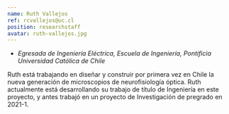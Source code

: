 ```yaml
---
name: Ruth Vallejos
ref: rcvallejos@uc.cl
position: researchstaff
avatar: ruth-vallejos.jpg
---
```


- _Egresada de Ingeniería Eléctrica, Escuela de Ingeniería, Pontificia Universidad Católica de Chile_

Ruth está trabajando en diseñar y construir por primera vez en Chile la nueva generación de microscopios de neurofisiología óptica. Ruth actualmente está desarrollando su trabajo de título de Ingeniería en este proyecto, y antes trabajó en un proyecto de Investigación de pregrado en 2021-1. 
